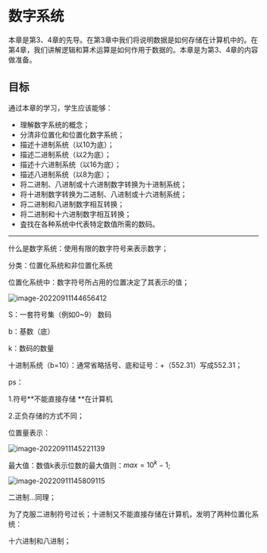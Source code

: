 # 数字系统

本章是第3、4章的先导。在第3章中我们将说明数据是如何存储在计算机中的。在第4章，我们讲解逻辑和算术运算是如何作用于数据的。本章是为第3、4章的内容做准备。

## 目标

通过本章的学习，学生应该能够：

+ 理解数字系统的概念；
+ 分清非位置化和位置化数字系统；
+ 描述十进制系统（以10为底）；
+ 描述二进制系统（以2为底）；
+ 描述十六进制系统（以16为底）；
+ 描述八进制系统（以8为底）；
+ 将二进制、八进制或十六进制数字转换为十进制系统；
+ 将十进制数字转换为二进制、八进制或十六进制系统；
+ 将二进制和八进制数字相互转换；
+ 将二进制和十六进制数字相互转换；
+ 査找在各种系统中代表特定数值所需的数码。

***

什么是数字系统：使用有限的数字符号来表示数字；

分类：位置化系统和非位置化系统

位置化系统中：数字符号所占用的位置决定了其表示的值；

![image-20220911144656412](https://cdn.staticaly.com/gh/Jayttle/typora_img@main/img/202209111446445.png)

S：一套符号集（例如0~9） 数码

b：基数（底）

k：数码的数量

十进制系统（b=10）：通常省略括号、底和证号：+（552.31）写成552.31；

ps：

1.符号**不能直接存储  **在计算机

2.正负存储的方式不同；

位置量表示：

![image-20220911145221139](https://cdn.staticaly.com/gh/Jayttle/typora_img@main/img/202209111452192.png)

最大值：数值k表示位数的最大值则：$max=10^k-1$;

![image-20220911145809115](https://cdn.staticaly.com/gh/Jayttle/typora_img@main/img/202209111458161.png)

二进制...同理；

为了克服二进制符号过长；十进制又不能直接存储在计算机，发明了两种位置化系统：

十六进制和八进制；